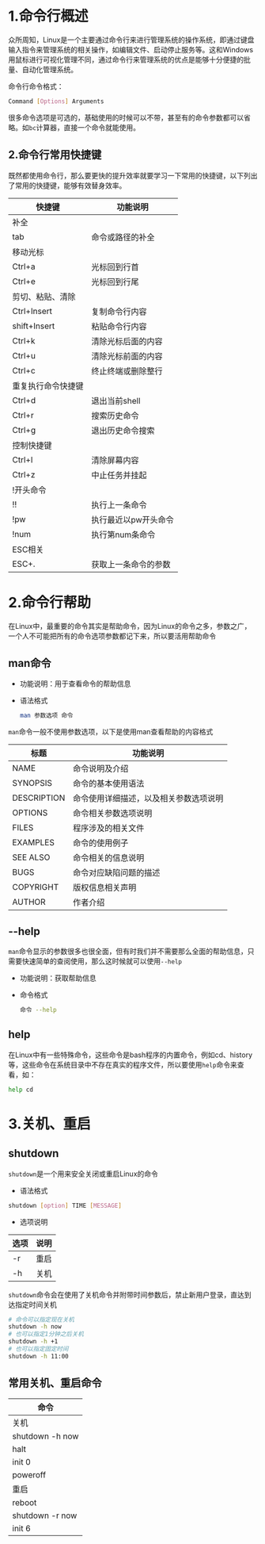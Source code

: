 # 1.命令行概述

众所周知，Linux是一个主要通过命令行来进行管理系统的操作系统，即通过键盘输入指令来管理系统的相关操作，如编辑文件、启动停止服务等。这和Windows用鼠标进行可视化管理不同，通过命令行来管理系统的优点是能够十分便捷的批量、自动化管理系统。

命令行命令格式：

```bash
Command [Options] Arguments
```

很多命令选项是可选的，基础使用的时候可以不带，甚至有的命令参数都可以省略。如`bc`计算器，直接一个命令就能使用。

## 2.命令行常用快捷键

既然都使用命令行，那么要更快的提升效率就要学习一下常用的快捷键，以下列出了常用的快捷键，能够有效替身效率。

| 快捷键             | 功能说明             |
| ------------------ | -------------------- |
| 补全               |                      |
| tab                | 命令或路径的补全     |
| 移动光标           |                      |
| Ctrl+a             | 光标回到行首         |
| Ctrl+e             | 光标回到行尾         |
| 剪切、粘贴、清除   |                      |
| Ctrl+Insert        | 复制命令行内容       |
| shift+Insert       | 粘贴命令行内容       |
| Ctrl+k             | 清除光标后面的内容   |
| Ctrl+u             | 清除光标前面的内容   |
| Ctrl+c             | 终止终端或删除整行   |
| 重复执行命令快捷键 |                      |
| Ctrl+d             | 退出当前shell        |
| Ctrl+r             | 搜索历史命令         |
| Ctrl+g             | 退出历史命令搜索     |
| 控制快捷键         |                      |
| Ctrl+l             | 清除屏幕内容         |
| Ctrl+z             | 中止任务并挂起       |
| !开头命令          |                      |
| !!                 | 执行上一条命令       |
| !pw                | 执行最近以pw开头命令 |
| !num               | 执行第num条命令      |
| ESC相关            |                      |
| ESC+.              | 获取上一条命令的参数 |

# 2.命令行帮助

在Linux中，最重要的命令其实是帮助命令，因为Linux的命令之多，参数之广，一个人不可能把所有的命令选项参数都记下来，所以要活用帮助命令

## man命令

- 功能说明：用于查看命令的帮助信息

- 语法格式

  ```bash
  man 参数选项 命令
  ```

`man`命令一般不使用参数选项，以下是使用man查看帮助的内容格式

| 标题        | 功能说明                               |
| ----------- | -------------------------------------- |
| NAME        | 命令说明及介绍                         |
| SYNOPSIS    | 命令的基本使用语法                     |
| DESCRIPTION | 命令使用详细描述，以及相关参数选项说明 |
| OPTIONS     | 命令相关参数选项说明                   |
| FILES       | 程序涉及的相关文件                     |
| EXAMPLES    | 命令的使用例子                         |
| SEE ALSO    | 命令相关的信息说明                     |
| BUGS        | 命令对应缺陷问题的描述                 |
| COPYRIGHT   | 版权信息相关声明                       |
| AUTHOR      | 作者介绍                               |

## --help

`man`命令显示的参数很多也很全面，但有时我们并不需要那么全面的帮助信息，只需要快速简单的查阅使用，那么这时候就可以使用`--help`

- 功能说明：获取帮助信息

- 命令格式

  ```bash
  命令 --help
  ```

## help

在Linux中有一些特殊命令，这些命令是bash程序的内置命令，例如cd、history等，这些命令在系统目录中不存在真实的程序文件，所以要使用`help`命令来查看，如：

```bash
help cd
```



# 3.关机、重启

## shutdown

`shutdown`是一个用来安全关闭或重启Linux的命令

- 语法格式

```bash
shutdown [option] TIME [MESSAGE]
```

- 选项说明

| 选项 | 说明 |
| ---- | ---- |
| -r   | 重启 |
| -h   | 关机 |

`shutdown`命令会在使用了关机命令并附带时间参数后，禁止新用户登录，直达到达指定时间关机

```bash
# 命令可以指定现在关机
shutdown -h now
# 也可以指定1分钟之后关机
shutdown -h +1
# 也可以指定固定时间
shutdown -h 11:00
```

## 常用关机、重启命令

| 命令            |
| --------------- |
| 关机            |
| shutdown -h now |
| halt            |
| init 0          |
| poweroff        |
| 重启            |
| reboot          |
| shutdown -r now |
| init 6          |

